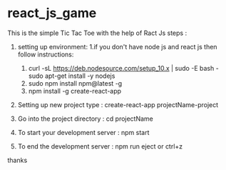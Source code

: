 # react_js_game
This is the simple Tic Tac Toe  with the help of Ract Js
steps :
1. setting up environment:
    1.if you don't have node js and react js then follow instructions:
      1. curl -sL https://deb.nodesource.com/setup_10.x | sudo -E bash -sudo apt-get install -y nodejs
      2. sudo npm install npm@latest -g
      3. npm install -g create-react-app
    
    
2. Setting up new project type : create-react-app projectName-project
3. Go into the project directory : cd projectName
4. To start your development server : npm start
5. To end the development server : npm run eject   or ctrl+z


thanks
